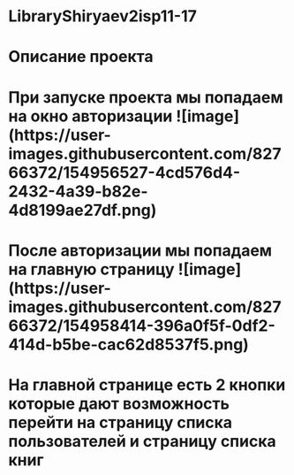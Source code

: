 # LibraryShiryaev2isp11-17
# Описание проекта 
<h1 align "center"> При запуске проекта мы попадаем на окно авторизации
![image](https://user-images.githubusercontent.com/82766372/154956527-4cd576d4-2432-4a39-b82e-4d8199ae27df.png)<h1>
<h1 align "center"> После авторизации мы попадаем на главную страницу
![image](https://user-images.githubusercontent.com/82766372/154958414-396a0f5f-0df2-414d-b5be-cac62d8537f5.png)<h1>
 <h1 align "center"> На главной странице есть 2 кнопки которые дают возможность перейти на страницу списка пользователей и страницу списка книг<h1>
